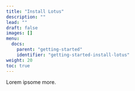 ```yaml
---
title: "Install Lotus"
description: ""
lead: ""
draft: false
images: []
menu:
  docs:
    parent: "getting-started"
    identifier: "getting-started-install-lotus"
weight: 20
toc: true
---
```


Lorem ipsome more.


